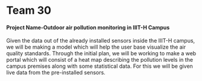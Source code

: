 # Team 30

#### Project Name-Outdoor air pollution monitoring in IIIT-H Campus


Given the data out of the already installed sensors inside the IIIT-H campus, we will be making a model which will help the user base visualize the air quality standards. Through the initial plan, we will be working to make a web portal which will consist of a heat map describing the pollution levels in the campus premises along with some statistical data. For this we will be given live data from the pre-installed sensors.